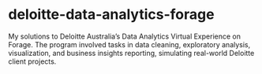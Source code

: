 # deloitte-data-analytics-forage
My solutions to Deloitte Australia’s Data Analytics Virtual Experience on Forage. The program involved tasks in data cleaning, exploratory analysis, visualization, and business insights reporting, simulating real-world Deloitte client projects.



